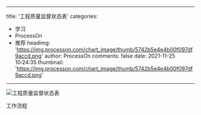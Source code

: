 
---
title: '工程质量监督状态表'
categories: 
 - 学习
 - ProcessOn
 - 推荐
headimg: 'https://img.processon.com/chart_image/thumb/5742b5e4e4b00f097df9accd.png'
author: ProcessOn
comments: false
date: 2021-11-25 10:24:35
thumbnail: 'https://img.processon.com/chart_image/thumb/5742b5e4e4b00f097df9accd.png'
---

<div>   
<img class="thumb" alt="工程质量监督状态表" src="https://img.processon.com/chart_image/thumb/5742b5e4e4b00f097df9accd.png" referrerpolicy="no-referrer">
<p>工作流程</p>  
</div>
            